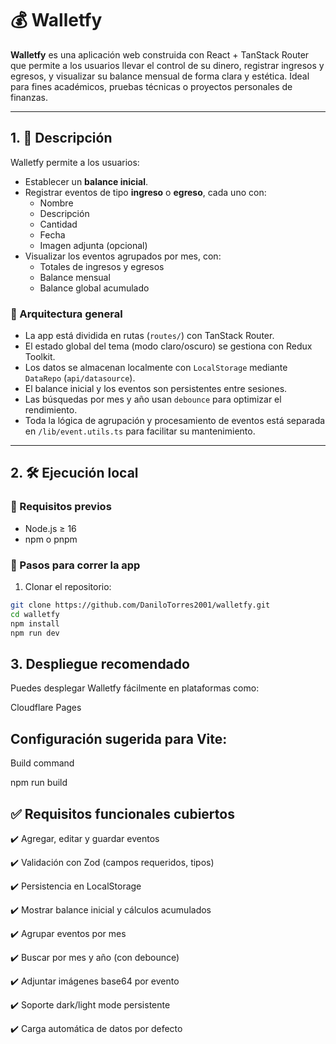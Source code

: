 # 💰 Walletfy

**Walletfy** es una aplicación web construida con React + TanStack Router que permite a los usuarios llevar el control de su dinero, registrar ingresos y egresos, y visualizar su balance mensual de forma clara y estética. Ideal para fines académicos, pruebas técnicas o proyectos personales de finanzas.

---

## 1. 🧠 Descripción

Walletfy permite a los usuarios:

- Establecer un **balance inicial**.
- Registrar eventos de tipo **ingreso** o **egreso**, cada uno con:
  - Nombre
  - Descripción
  - Cantidad
  - Fecha
  - Imagen adjunta (opcional)
- Visualizar los eventos agrupados por mes, con:
  - Totales de ingresos y egresos
  - Balance mensual
  - Balance global acumulado

### 🔧 Arquitectura general

- La app está dividida en rutas (`routes/`) con TanStack Router.
- El estado global del tema (modo claro/oscuro) se gestiona con Redux Toolkit.
- Los datos se almacenan localmente con `LocalStorage` mediante `DataRepo` (`api/datasource`).
- El balance inicial y los eventos son persistentes entre sesiones.
- Las búsquedas por mes y año usan `debounce` para optimizar el rendimiento.
- Toda la lógica de agrupación y procesamiento de eventos está separada en `/lib/event.utils.ts` para facilitar su mantenimiento.

---

## 2. 🛠️ Ejecución local

### 🔄 Requisitos previos

- Node.js ≥ 16
- npm o pnpm

### 🔧 Pasos para correr la app

1. Clonar el repositorio:

```bash
git clone https://github.com/DaniloTorres2001/walletfy.git
cd walletfy
npm install
npm run dev
```

## 3. Despliegue recomendado
Puedes desplegar Walletfy fácilmente en plataformas como:

Cloudflare Pages

## Configuración sugerida para Vite:

Build command

npm run build

## ✅ Requisitos funcionales cubiertos
✔️ Agregar, editar y guardar eventos

✔️ Validación con Zod (campos requeridos, tipos)

✔️ Persistencia en LocalStorage

✔️ Mostrar balance inicial y cálculos acumulados

✔️ Agrupar eventos por mes

✔️ Buscar por mes y año (con debounce)

✔️ Adjuntar imágenes base64 por evento

✔️ Soporte dark/light mode persistente

✔️ Carga automática de datos por defecto
